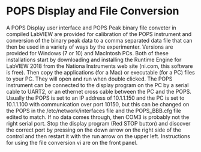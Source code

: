 # POPS Display and File Conversion

<p>A POPS Display user interface and POPS Peak binary file conveter in compiled LabVIEW are provided for 
calibration of the POPS instrument and conversion of the binary peak data to a comma separated data file that can
then be used in a variety of ways by the experimenter. Versions are provided for Windows (7 or 10) and MacIntosh PCs. Both of these 
installations start by downloading and installing the Runtime Engine for LabVIEW 2018 from the Nationa Instruments web site 
(ni.com, this software is free).
Then copy the applications (for a Mac) or executable (for a PC) files to your PC. They will open and run when double clicked. 
The POPS instrument can be connected to the display program on the PC by a serial cable to UART2, or an ethernet cross cable 
between the PC and the POPS. 
Usually the POPS is set to an IP address of 10.1.1.150 and the PC is set to 10.1.1.100 with communication over port 10150,
but this can be changed on the POPS in the /etc/network/interfaces file and the POPS_BBB.cfg file edited to match.  
If no data comes through, then COM3 is probably not the right serial port. 
Stop the display program (Red STOP button) and discover the correct port by pressing on the down arrow on the right side of the control
and then restart it with the run arrow on the upper left. Instructions for using the file conversion vi are on the front panel.